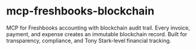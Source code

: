 # mcp-freshbooks-blockchain
MCP for Freshbooks accounting with blockchain audit trail. Every invoice, payment, and expense creates an immutable blockchain record. Built for transparency, compliance, and Tony Stark-level financial tracking.
